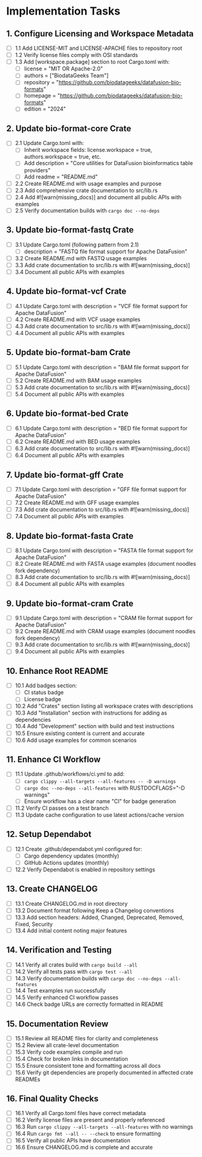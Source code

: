 # Implementation Tasks

## 1. Configure Licensing and Workspace Metadata
- [ ] 1.1 Add LICENSE-MIT and LICENSE-APACHE files to repository root
- [ ] 1.2 Verify license files comply with OSI standards
- [ ] 1.3 Add [workspace.package] section to root Cargo.toml with:
  - [ ] license = "MIT OR Apache-2.0"
  - [ ] authors = ["BiodataGeeks Team"]
  - [ ] repository = "https://github.com/biodatageeks/datafusion-bio-formats"
  - [ ] homepage = "https://github.com/biodatageeks/datafusion-bio-formats"
  - [ ] edition = "2024"

## 2. Update bio-format-core Crate
- [ ] 2.1 Update Cargo.toml with:
  - [ ] Inherit workspace fields: license.workspace = true, authors.workspace = true, etc.
  - [ ] Add description = "Core utilities for DataFusion bioinformatics table providers"
  - [ ] Add readme = "README.md"
- [ ] 2.2 Create README.md with usage examples and purpose
- [ ] 2.3 Add comprehensive crate documentation to src/lib.rs
- [ ] 2.4 Add #![warn(missing_docs)] and document all public APIs with examples
- [ ] 2.5 Verify documentation builds with `cargo doc --no-deps`

## 3. Update bio-format-fastq Crate
- [ ] 3.1 Update Cargo.toml (following pattern from 2.1)
  - [ ] description = "FASTQ file format support for Apache DataFusion"
- [ ] 3.2 Create README.md with FASTQ usage examples
- [ ] 3.3 Add crate documentation to src/lib.rs with #![warn(missing_docs)]
- [ ] 3.4 Document all public APIs with examples

## 4. Update bio-format-vcf Crate
- [ ] 4.1 Update Cargo.toml with description = "VCF file format support for Apache DataFusion"
- [ ] 4.2 Create README.md with VCF usage examples
- [ ] 4.3 Add crate documentation to src/lib.rs with #![warn(missing_docs)]
- [ ] 4.4 Document all public APIs with examples

## 5. Update bio-format-bam Crate
- [ ] 5.1 Update Cargo.toml with description = "BAM file format support for Apache DataFusion"
- [ ] 5.2 Create README.md with BAM usage examples
- [ ] 5.3 Add crate documentation to src/lib.rs with #![warn(missing_docs)]
- [ ] 5.4 Document all public APIs with examples

## 6. Update bio-format-bed Crate
- [ ] 6.1 Update Cargo.toml with description = "BED file format support for Apache DataFusion"
- [ ] 6.2 Create README.md with BED usage examples
- [ ] 6.3 Add crate documentation to src/lib.rs with #![warn(missing_docs)]
- [ ] 6.4 Document all public APIs with examples

## 7. Update bio-format-gff Crate
- [ ] 7.1 Update Cargo.toml with description = "GFF file format support for Apache DataFusion"
- [ ] 7.2 Create README.md with GFF usage examples
- [ ] 7.3 Add crate documentation to src/lib.rs with #![warn(missing_docs)]
- [ ] 7.4 Document all public APIs with examples

## 8. Update bio-format-fasta Crate
- [ ] 8.1 Update Cargo.toml with description = "FASTA file format support for Apache DataFusion"
- [ ] 8.2 Create README.md with FASTA usage examples (document noodles fork dependency)
- [ ] 8.3 Add crate documentation to src/lib.rs with #![warn(missing_docs)]
- [ ] 8.4 Document all public APIs with examples

## 9. Update bio-format-cram Crate
- [ ] 9.1 Update Cargo.toml with description = "CRAM file format support for Apache DataFusion"
- [ ] 9.2 Create README.md with CRAM usage examples (document noodles fork dependency)
- [ ] 9.3 Add crate documentation to src/lib.rs with #![warn(missing_docs)]
- [ ] 9.4 Document all public APIs with examples

## 10. Enhance Root README
- [ ] 10.1 Add badges section:
  - [ ] CI status badge
  - [ ] License badge
- [ ] 10.2 Add "Crates" section listing all workspace crates with descriptions
- [ ] 10.3 Add "Installation" section with instructions for adding as dependencies
- [ ] 10.4 Add "Development" section with build and test instructions
- [ ] 10.5 Ensure existing content is current and accurate
- [ ] 10.6 Add usage examples for common scenarios

## 11. Enhance CI Workflow
- [ ] 11.1 Update .github/workflows/ci.yml to add:
  - [ ] `cargo clippy --all-targets --all-features -- -D warnings`
  - [ ] `cargo doc --no-deps --all-features` with RUSTDOCFLAGS="-D warnings"
  - [ ] Ensure workflow has a clear name "CI" for badge generation
- [ ] 11.2 Verify CI passes on a test branch
- [ ] 11.3 Update cache configuration to use latest actions/cache version

## 12. Setup Dependabot
- [ ] 12.1 Create .github/dependabot.yml configured for:
  - [ ] Cargo dependency updates (monthly)
  - [ ] GitHub Actions updates (monthly)
- [ ] 12.2 Verify Dependabot is enabled in repository settings

## 13. Create CHANGELOG
- [ ] 13.1 Create CHANGELOG.md in root directory
- [ ] 13.2 Document format following Keep a Changelog conventions
- [ ] 13.3 Add section headers: Added, Changed, Deprecated, Removed, Fixed, Security
- [ ] 13.4 Add initial content noting major features

## 14. Verification and Testing
- [ ] 14.1 Verify all crates build with `cargo build --all`
- [ ] 14.2 Verify all tests pass with `cargo test --all`
- [ ] 14.3 Verify documentation builds with `cargo doc --no-deps --all-features`
- [ ] 14.4 Test examples run successfully
- [ ] 14.5 Verify enhanced CI workflow passes
- [ ] 14.6 Check badge URLs are correctly formatted in README

## 15. Documentation Review
- [ ] 15.1 Review all README files for clarity and completeness
- [ ] 15.2 Review all crate-level documentation
- [ ] 15.3 Verify code examples compile and run
- [ ] 15.4 Check for broken links in documentation
- [ ] 15.5 Ensure consistent tone and formatting across all docs
- [ ] 15.6 Verify git dependencies are properly documented in affected crate READMEs

## 16. Final Quality Checks
- [ ] 16.1 Verify all Cargo.toml files have correct metadata
- [ ] 16.2 Verify license files are present and properly referenced
- [ ] 16.3 Run `cargo clippy --all-targets --all-features` with no warnings
- [ ] 16.4 Run `cargo fmt --all -- --check` to ensure formatting
- [ ] 16.5 Verify all public APIs have documentation
- [ ] 16.6 Ensure CHANGELOG.md is complete and accurate
